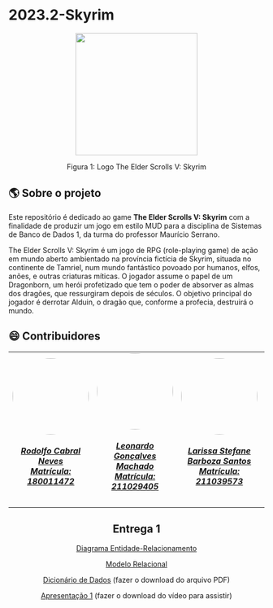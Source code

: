 # 2023.2-Skyrim
<div align="center">
    <img src="https://blog.logomyway.com/wp-content/uploads/2021/08/skyrim-logo.png" style="width:25vw"/>
    <p> Figura 1: Logo The Elder Scrolls V: Skyrim</p> 
</div>

## :earth_americas: Sobre o projeto
   Este repositório é dedicado ao game **The Elder Scrolls V: Skyrim** com a finalidade de produzir um jogo em estilo MUD para a disciplina de Sistemas de Banco de Dados 1, da turma do professor Maurício Serrano.

   The Elder Scrolls V: Skyrim é um jogo de RPG (role-playing game) de ação em mundo aberto ambientado na província fictícia de Skyrim, situada no continente de Tamriel, num mundo fantástico povoado por humanos, elfos, anões, e outras criaturas míticas. O jogador assume o papel de um Dragonborn, um herói profetizado que tem o poder de absorver as almas dos dragões, que ressurgiram depois de séculos. O objetivo principal do jogador é derrotar Alduin, o dragão que, conforme a profecia, destruirá o mundo.

## :smile: Contribuidores
<center>
<table style="margin-left: auto; margin-right: auto;">
    <tr>
        <td align="center">
            <a href="https://github.com/roddas">
                <img style="border-radius: 50%;" src="https://github.com/roddas.png" width="150px;"/>
                <h5 class="text-center">Rodolfo Cabral Neves <br> Matrícula: 180011472</h5>
            </a>
        </td>
        <td align="center">
            <a href="https://github.com/leonardogonmac">
                <img style="border-radius: 50%;" src="https://github.com/leonardogonmac.png" width="150px;"/>
                <h5 class="text-center">Leonardo Gonçalves Machado <br> Matrícula: 211029405</h5>
            </a>
        </td>
        <td align="center">
            <a href="https://github.com/SkywalkerSupreme">
                <img style="border-radius: 50%;" src="https://github.com/SkywalkerSupreme.png" width="150px;"/>
                <h5 class="text-center">Larissa Stefane Barboza Santos <br> Matrícula: 211039573</h5>
            </a>
        </td>
        <td align="center">
            <a href="https://github.com/Bittarx">
                <img style="border-radius: 50%;" src="https://github.com/Bittarx.png" width="150px;"/>
                <h5 class="text-center">Marcos Santos Bittar <br> Matrícula: 200023748</h5>
            </a>
</table>

## Entrega 1
    
[Diagrama Entidade-Relacionamento](https://github.com/SBD1/2023.2-Skyrim/blob/main/docs/Diagrama%20Entidade-Relacionamento/DER.md)
    
[Modelo Relacional](https://github.com/SBD1/2023.2-Skyrim/blob/main/docs/MODELO_RELACIONAL/Modelo_Relacional.md)

[Dicionário de Dados](https://github.com/SBD1/2023.2-Skyrim/tree/main/docs/dicion%C3%A1rio) (fazer o download do arquivo PDF)

[Apresentação 1](https://github.com/SBD1/2023.2-Skyrim/tree/main/Apresentacoes) (fazer o download do vídeo para assistir)
